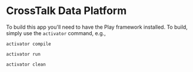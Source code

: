 CrossTalk Data Platform
=======================

To build this app you'll need to have the Play framework installed. 
To build, simply use the ```activator``` command, e.g., 


```activator compile```

```activator run```

```activator clean```
